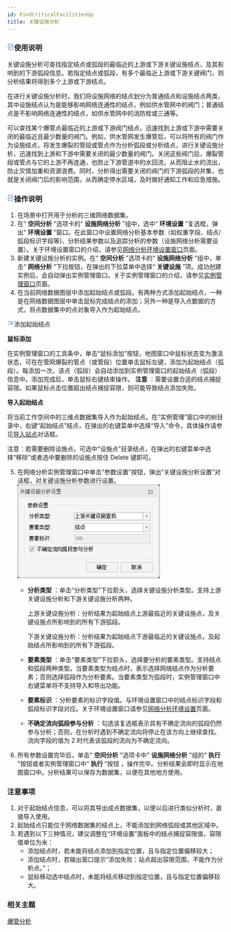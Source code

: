 ```yaml
---
id: FindCriticalFacilitiesUp
title: 关键设施分析  
---  
```

### ![](../../img/read.gif)使用说明

关键设施分析可查找指定结点或弧段的最临近的上游或下游关键设施结点，及其影响到的下游弧段信息。若指定结点或弧段，有多个最临近上游或下游关键阀门，则分析结果将得到多个上游或下游结点。

在进行关键设施分析时，我们将设施网络的结点划分为普通结点和设施结点两类，其中设施结点认为是能够影响网络连通性的结点，例如供水管网中的阀门；普通结点是不影响网络连通性的结点，如供水管网中的消防栓或三通等。

可以查找某个爆管点最临近的上游或下游阀门结点，迅速找到上游或下游中需要关闭的最临近且最少数量的阀门。例如，供水管网发生爆管后，可以将所有的阀门作为设施结点，将发生爆裂的管段或管点作为分析弧段或分析结点，进行关键设施分析，迅速找到上游和下游中需要关闭的最少数量的阀门。关闭这些阀门后，爆裂管段或管点与它的上游不再连通，也防止下游管道中的水回流，从而阻止水的流出，防止灾情加重和资源浪费。同时，分析得出需要关闭的阀门的下游弧段的并集，也就是关闭阀门后的影响范围，从而确定停水区域，及时做好通知工作和应急措施。

### ![](../../img/read.gif)操作说明

  1. 在场景中打开用于分析的三维网络数据集。
  2. 在“ **空间分析** ”选项卡的“ **设施网络分析** ”组中，选中“ **环境设置** ”复选框，弹出“ **环境设置** ”窗口。在此窗口中设置网络分析基本参数（如权重字段、结点/弧段标识字段等)、分析结果参数以及追踪分析的参数（设施网络分析需要设置）。关于环境设置窗口的介绍，请参见[网络分析环境设置窗口](../../Network/NetAnalystEnvironmentWIN)页面。
  3. 新建关键设施分析的实例。在“ **空间分析** ”选项卡的“ **设施网络分析** ”组中，单击“ **网络分析** ”下拉按钮，在弹出的下拉菜单中选择“ **关键设施** ”项。成功创建实例后，会自动弹出实例管理窗口。关于实例管理窗口的介绍，请参见[实例管理窗口](../../Network/InstanceWIN)页面。
  4. 在当前网络数据图层中添加起始结点或弧段。有两种方式添加起始结点，一种是在网络数据图层中单击鼠标完成结点的添加；另外一种是导入点数据的方式，将点数据集中的点对象导入作为起始结点。 

![](img/close.gif)添加起始结点

**鼠标添加**

在实例管理窗口的工具条中，单击“鼠标添加”按钮，地图窗口中鼠标状态变为激活状态，可在在管网爆裂的管点（或管段）位置单击鼠标左键，添加为起始结点（弧段）。每添加一次，该点（弧段）会自动添加到实例管理窗口的起始结点（弧段）信息中。添加完成后，单击鼠标右键结束操作。
**注意** ：需要设置合适的结点捕捉容限。如果鼠标点击位置超出结点捕捉容限，则可能导致结点添加失败。

**导入起始结点**

将当前工作空间中的三维点数据集导入作为起始结点。在“实例管理”窗口中的树目录中，右键“起始结点”结点，在弹出的右键菜单中选择“导入”命令，具体操作请参见[导入站点](../../Network/ImportLocations)对话框。

注意：若需要删除设施点，可选中“设施点”目录结点，在弹出的右键菜单中选择“移除”或者选中要删除的设施点按住 Delete 键即可。

  5. 在网络分析实例管理窗口中单击“参数设置”按钮，弹出“关键设施分析设置”对话框，对关键设施分析参数进行设置。     
    ![](img/FindCriticalSetting.png)  

      * **分析类型** ：单击“分析类型”下拉箭头，选择关键设施分析类型。支持上游关键设施分析和下游关键设施分析两种。 

        上游关键设施分析：分析结果为起始结点上游最临近的关键设施点，及关键设施点所影响到的所有下游弧段。

        下游关键设施分析：分析结果为起始结点下游最临近的关键设施点，及起始结点所影响到的所有下游弧段。

      * **要素类型** ：单击“要素类型”下拉箭头，选择要分析的要素类型。支持结点和弧段两种类型。当要素类型为结点时，表示选择网络结点作为分析要素；否则选择弧段作为分析要素。当要素类型为弧段时，实例管理窗口中右键菜单将不支持导入和导出功能。
      * **要素标识** ：分析要素的标识字段值。与环境设置窗口中的结点标识字段和弧段标识字段对应。关于环境设置窗口请参见[网络分析环境设置](../../Network/NetAnalystEnvironmentWIN)页面。
      * **不确定流向弧段参与分析** ：勾选该复选框表示具有不确定流向的弧段仍然参与分析；否则，在分析时遇到不确定流向将停止在该方向上继续查找。流向字段的值为 2 时代表该弧段的流向为不确定流向。
  6. 所有参数设置完毕后，单击" **空间分析** "选项卡中" **设施网络分析** "组的" **执行** "按钮或者实例管理窗口中“ **执行** ”按钮 ，操作完毕。分析结果会即时显示在地图窗口中。分析结果可以保存为数据集，以便在其他地方使用。

###  注意事项

1. 对于起始结点信息，可以将其导出成点数据集，以便以后进行类似分析时，直接导入使用。
2. 起始结点只能位于网络数据集的结点上，不能添加到网络弧段或其他区域中。
3. 若遇到以下三种情况，建议调整在“环境设置”面板中的结点捕捉容限值，容限值单位为米： 
    * 添加结点时，若未能将结点添加到指定位置，且与指定位置偏移较大；
    * 添加结点时，若输出窗口提示“添加失败：站点超出容限范围，不能作为分析点。”；
    * 鼠标移动选中结点时，未能将结点移动到指定位置，且与指定位置偏移较大。

###  相关主题

 [爆管分析](SquibAnalysis)

  





